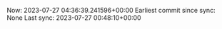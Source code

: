 Now: 2023-07-27 04:36:39.241596+00:00 Earliest commit since sync: None Last sync: 2023-07-27 00:48:10+00:00
